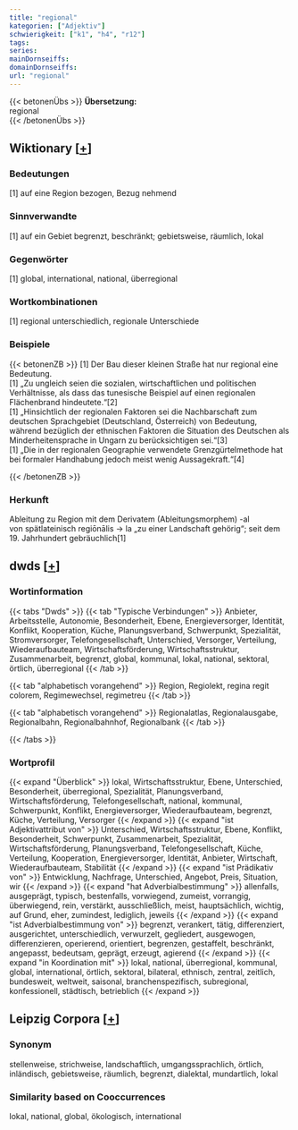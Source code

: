```yaml
---
title: "regional"
kategorien: ["Adjektiv"]
schwierigkeit: ["k1", "h4", "r12"]
tags:
series:
mainDornseiffs:
domainDornseiffs:
url: "regional"
---
```


{{< betonenÜbs >}}
**Übersetzung:**  
regional  
{{< /betonenÜbs >}}

## Wiktionary [[+](https://de.wiktionary.org/wiki/regional)]

### Bedeutungen
[1] auf eine Region bezogen, Bezug nehmend  

### Sinnverwandte
[1] auf ein Gebiet begrenzt, beschränkt; gebietsweise, räumlich, lokal  

### Gegenwörter
[1] global, international, national, überregional  

### Wortkombinationen
[1] regional unterschiedlich, regionale Unterschiede  

### Beispiele
{{< betonenZB >}}
[1] Der Bau dieser kleinen Straße hat nur regional eine Bedeutung.  
[1] „Zu ungleich seien die sozialen, wirtschaftlichen und politischen Verhältnisse, als dass das tunesische Beispiel auf einen regionalen Flächenbrand hindeutete.“[2]  
[1] „Hinsichtlich der regionalen Faktoren sei die Nachbarschaft zum deutschen Sprachgebiet (Deutschland, Österreich) von Bedeutung, während bezüglich der ethnischen Faktoren die Situation des Deutschen als Minderheitensprache in Ungarn zu berücksichtigen sei.“[3]  
[1] „Die in der regionalen Geographie verwendete Grenzgürtelmethode hat bei formaler Handhabung jedoch meist wenig Aussagekraft.“[4]  

{{< /betonenZB >}}
### Herkunft
Ableitung zu Region mit dem Derivatem (Ableitungsmorphem) -al  
von spätlateinisch regiōnālis → la „zu einer Landschaft gehörig“; seit dem 19. Jahrhundert gebräuchlich[1]  



## dwds [[+](https://www.dwds.de/wb/regional)]

### Wortinformation
{{< tabs "Dwds" >}}
{{< tab "Typische Verbindungen" >}}
Anbieter, Arbeitsstelle, Autonomie, Besonderheit, Ebene, Energieversorger, Identität, Konflikt, Kooperation, Küche, Planungsverband, Schwerpunkt, Spezialität, Stromversorger, Telefongesellschaft, Unterschied, Versorger, Verteilung, Wiederaufbauteam, Wirtschaftsförderung, Wirtschaftsstruktur, Zusammenarbeit, begrenzt, global, kommunal, lokal, national, sektoral, örtlich, überregional
{{< /tab >}}

{{< tab "alphabetisch vorangehend" >}}
Region, Regiolekt, regina regit colorem, Regimewechsel, regimetreu
{{< /tab >}}

{{< tab "alphabetisch vorangehend" >}}
Regionalatlas, Regionalausgabe, Regionalbahn, Regionalbahnhof, Regionalbank
{{< /tab >}}

{{< /tabs >}}

### Wortprofil
{{< expand "Überblick" >}} lokal, Wirtschaftsstruktur, Ebene, Unterschied, Besonderheit, überregional, Spezialität, Planungsverband, Wirtschaftsförderung, Telefongesellschaft, national, kommunal, Schwerpunkt, Konflikt, Energieversorger, Wiederaufbauteam, begrenzt, Küche, Verteilung, Versorger {{< /expand >}}
{{< expand "ist Adjektivattribut von" >}} Unterschied, Wirtschaftsstruktur, Ebene, Konflikt, Besonderheit, Schwerpunkt, Zusammenarbeit, Spezialität, Wirtschaftsförderung, Planungsverband, Telefongesellschaft, Küche, Verteilung, Kooperation, Energieversorger, Identität, Anbieter, Wirtschaft, Wiederaufbauteam, Stabilität {{< /expand >}}
{{< expand "ist Prädikativ von" >}} Entwicklung, Nachfrage, Unterschied, Angebot, Preis, Situation, wir {{< /expand >}}
{{< expand "hat Adverbialbestimmung" >}} allenfalls, ausgeprägt, typisch, bestenfalls, vorwiegend, zumeist, vorrangig, überwiegend, rein, verstärkt, ausschließlich, meist, hauptsächlich, wichtig, auf Grund, eher, zumindest, lediglich, jeweils {{< /expand >}}
{{< expand "ist Adverbialbestimmung von" >}} begrenzt, verankert, tätig, differenziert, ausgerichtet, unterschiedlich, verwurzelt, gegliedert, ausgewogen, differenzieren, operierend, orientiert, begrenzen, gestaffelt, beschränkt, angepasst, bedeutsam, geprägt, erzeugt, agierend {{< /expand >}}
{{< expand "in Koordination mit" >}} lokal, national, überregional, kommunal, global, international, örtlich, sektoral, bilateral, ethnisch, zentral, zeitlich, bundesweit, weltweit, saisonal, branchenspezifisch, subregional, konfessionell, städtisch, betrieblich {{< /expand >}}

## Leipzig Corpora [[+](https://corpora.uni-leipzig.de/en/res?word=regional&corpusId=deu_newscrawl-public_2018)]


### Synonym
stellenweise, strichweise, landschaftlich, umgangssprachlich, örtlich, inländisch, gebietsweise, räumlich, begrenzt, dialektal, mundartlich, lokal


### Similarity based on Cooccurrences
lokal, national, global, ökologisch, international

